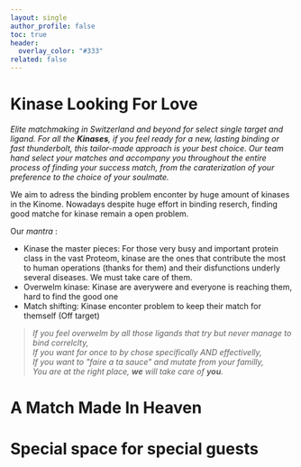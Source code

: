 ```yaml
---
layout: single
author_profile: false
toc: true
header:
  overlay_color: "#333"
related: false
---
```


# Kinase Looking For Love

*Elite matchmaking in Switzerland and beyond for select single target and ligand.*
*For all the **Kinases**, if you feel ready for a new, lasting binding or fast thunderbolt, this tailor-made approach is your best choice.*
*Our team hand select your matches and accompany you throughout the entire process of finding your success match, from the caraterization of your preference to the choice of your soulmate.*

We aim to adress the binding problem enconter by huge amount of kinases in the Kinome. 
Nowadays despite huge effort in binding reserch, finding good matche for kinase remain a open problem. 


Our *mantra* : 
 - Kinase the master pieces: For those very busy and important protein class in the vast Proteom, 
kinase are the ones that contribute the most to human operations (thanks for them) and their disfunctions underly several diseases. We must take care of them.
 - Overwelm kinase: Kinase are averywere and everyone is reaching them, hard to find the good one
 - Match shifting: Kinase enconter problem to keep their match for themself (Off target)



>*If you feel overwelm by all those ligands that try but never manage to bind correlclty,* \
>*If you want for once to by chose specifically AND effectivelly,* \
>*If you want to "faire a ta sauce" and mutate from your familly,* \
>*You are at the right place, **we** will take care of **you**.*

# A Match Made In Heaven 


# Special space for special guests